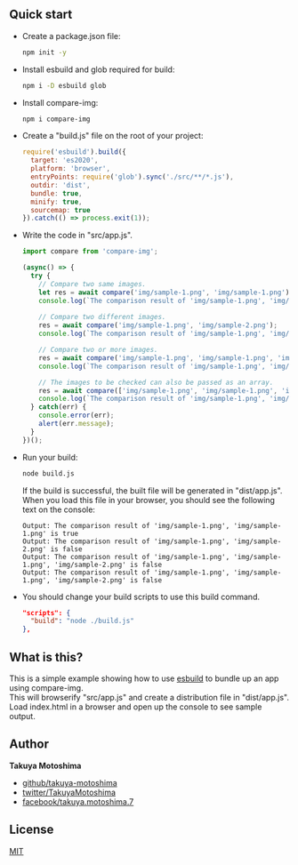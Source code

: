 ## Quick start

* Create a package.json file:
  ```bash
  npm init -y
  ```

* Install esbuild and glob required for build:
  ```bash
  npm i -D esbuild glob
  ```

* Install compare-img:
  ```bash
  npm i compare-img
  ```

* Create a "build.js" file on the root of your project: 
  ```js
  require('esbuild').build({
    target: 'es2020',
    platform: 'browser',
    entryPoints: require('glob').sync('./src/**/*.js'),
    outdir: 'dist',
    bundle: true,
    minify: true,
    sourcemap: true
  }).catch(() => process.exit(1));
  ```

* Write the code in "src/app.js".
  ```js
  import compare from 'compare-img';

  (async() => {
    try {
      // Compare two same images. 
      let res = await compare('img/sample-1.png', 'img/sample-1.png');
      console.log(`The comparison result of 'img/sample-1.png', 'img/sample-1.png' is ${res}`);
        
      // Compare two different images.
      res = await compare('img/sample-1.png', 'img/sample-2.png');
      console.log(`The comparison result of 'img/sample-1.png', 'img/sample-2.png' is ${res}`);

      // Compare two or more images.
      res = await compare('img/sample-1.png', 'img/sample-1.png', 'img/sample-2.png');
      console.log(`The comparison result of 'img/sample-1.png', 'img/sample-1.png', 'img/sample-2.png' is ${res}`);

      // The images to be checked can also be passed as an array.
      res = await compare(['img/sample-1.png', 'img/sample-1.png', 'img/sample-2.png']);
      console.log(`The comparison result of 'img/sample-1.png', 'img/sample-1.png', 'img/sample-2.png' is ${res}`);
    } catch(err) {
      console.error(err);
      alert(err.message);
    }
  })();
  ```

* Run your build:
  ```bash
  node build.js
  ```

  If the build is successful, the built file will be generated in "dist/app.js".  
  When you load this file in your browser, you should see the following text on the console:
  ```text
  Output: The comparison result of 'img/sample-1.png', 'img/sample-1.png' is true
  Output: The comparison result of 'img/sample-1.png', 'img/sample-2.png' is false
  Output: The comparison result of 'img/sample-1.png', 'img/sample-1.png', 'img/sample-2.png' is false
  Output: The comparison result of 'img/sample-1.png', 'img/sample-1.png', 'img/sample-2.png' is false
  ```

* You should change your build scripts to use this build command.
  ```json
  "scripts": {
    "build": "node ./build.js"
  },
  ```

## What is this?

This is a simple example showing how to use [esbuild](https://esbuild.github.io/) to bundle up an app using compare-img.  
This will browserify "src/app.js" and create a distribution file in "dist/app.js".
Load index.html in a browser and open up the console to see sample output.

## Author

**Takuya Motoshima**

* [github/takuya-motoshima](https://github.com/takuya-motoshima)
* [twitter/TakuyaMotoshima](https://twitter.com/TakuyaMotoshima)
* [facebook/takuya.motoshima.7](https://www.facebook.com/takuya.motoshima.7)

## License

[MIT](LICENSE)
